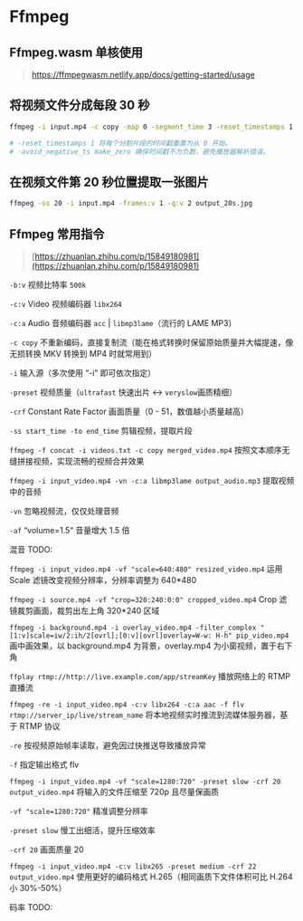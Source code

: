 # Ffmpeg

<script setup>
import Ffmpeg from '../components/ffmpeg/将 webm 转码为 MP4.vue';
</script>

## Ffmpeg.wasm 单核使用

> https://ffmpegwasm.netlify.app/docs/getting-started/usage

<Ffmpeg />

## 将视频文件分成每段 30 秒

```sh
ffmpeg -i input.mp4 -c copy -map 0 -segment_time 3 -reset_timestamps 1 -avoid_negative_ts make_zero -f segment output_%03d.mp4

# -reset_timestamps 1 将每个分割片段的时间戳重置为从 0 开始。
# -avoid_negative_ts make_zero 确保时间戳不为负数，避免播放器解析错误。
```

## 在视频文件第 20 秒位置提取一张图片

```sh
ffmpeg -ss 20 -i input.mp4 -frames:v 1 -q:v 2 output_20s.jpg
```

## Ffmpeg 常用指令

> [https://zhuanlan.zhihu.com/p/15849180981](https://zhuanlan.zhihu.com/p/15849180981)

`-b:v` 视频比特率 `500k`

`-c:v` Video 视频编码器 `libx264`

`-c:a` Audio 音频编码器 `acc` | `libmp3lame`（流行的 LAME MP3）

`-c copy` 不重新编码，直接复制流（能在格式转换时保留原始质量并大幅提速，像无损转换 MKV 转换到 MP4 时就常用到）

`-i` 输入源（多次使用 “-i” 即可依次指定）

`-preset` 视频质量（`ultrafast` 快速出片 <-> `veryslow`画质精细）

`-crf` Constant Rate Factor 画面质量（0 - 51，数值越小质量越高）

`-ss start_time -to end_time` 剪辑视频，提取片段

`ffmpeg -f concat -i videos.txt -c copy merged_video.mp4` 按照文本顺序无缝拼接视频，实现流畅的视频合并效果

`ffmpeg -i input_video.mp4 -vn -c:a libmp3lame output_audio.mp3` 提取视频中的音频

`-vn` 忽略视频流，仅仅处理音频

`-af` “volume=1.5“ 音量增大 1.5 倍

混音 TODO:

`ffmpeg -i input_video.mp4 -vf "scale=640:480" resized_video.mp4` 运用 Scale 滤镜改变视频分辨率，分辨率调整为 640\*480

`ffmpeg -i source.mp4 -vf "crop=320:240:0:0" cropped_video.mp4` Crop 滤镜裁剪画面，裁剪出左上角 320\*240 区域

`ffmpeg -i background.mp4 -i overlay_video.mp4 -filter_complex "[1:v]scale=iw/2:ih/2[ovrl];[0:v][ovrl]overlay=W-w: H-h" pip_video.mp4` 画中画效果，以 background.mp4 为背景，overlay.mp4 为小窗视频，置于右下角

`ffplay rtmp://http://live.example.com/app/streamKey` 播放网络上的 RTMP 直播流

`ffmpeg -re -i input_video.mp4 -c:v libx264 -c:a aac -f flv rtmp://server_ip/live/stream_name` 将本地视频实时推流到流媒体服务器，基于 RTMP 协议

`-re` 按视频原始帧率读取，避免因过快推送导致播放异常

`-f` 指定输出格式 flv

`ffmpeg -i input_video.mp4 -vf "scale=1280:720" -preset slow -crf 20 output_video.mp4` 将输入的文件压缩至 720p 且尽量保画质

`-vf "scale=1280:720"` 精准调整分辨率

`-preset slow` 慢工出细活，提升压缩效率

`-crf 20` 画面质量 20

`ffmpeg -i input_video.mp4 -c:v libx265 -preset medium -crf 22 output_video.mp4` 使用更好的编码格式 H.265（相同画质下文件体积可比 H.264 小 30%-50%）

码率 TODO:
